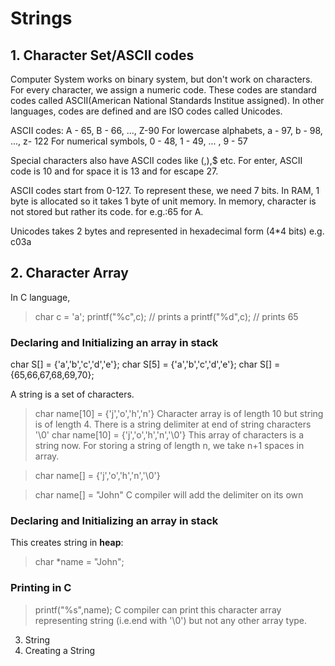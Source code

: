 # Strings

## 1. Character Set/ASCII codes
Computer System works on binary system, but don't work on characters. For every character, we assign a numeric code. 
These codes are standard codes called ASCII(American National Standards Institue assigned). In other languages, codes
are defined and are ISO codes called Unicodes. 

ASCII codes: A - 65, B - 66, ..., Z-90
For lowercase alphabets, a - 97, b - 98, ..., z- 122
For numerical symbols, 0 - 48, 1 - 49, ... , 9 - 57

Special characters also have ASCII codes like (,),$ etc.
For enter, ASCII code is 10 and for space it is 13 and for escape 27.

ASCII codes start from 0-127. To represent these, we need 7 bits. In RAM, 1 byte is allocated so it takes 1 byte of unit memory. In memory, character is not stored but rather its code. for e.g.:65 for A.

Unicodes takes 2 bytes and represented in hexadecimal form (4*4 bits) e.g. c03a

## 2. Character Array

In C language,
>char c = 'a';
>printf("%c",c); // prints a
>printf("%d",c); // prints 65

### Declaring and Initializing an array in stack

char S[] = {'a','b','c','d','e'};
char S[5] = {'a','b','c','d','e'};
char S[] = {65,66,67,68,69,70};

A string is a set of characters.
>char name[10] = {'j','o','h','n'}
Character array is of length 10 but string is of length 4. There is a string delimiter at end of string characters '\0'
>char name[10] = {'j','o','h','n','\0'}
This array of characters is a string now. For storing a string of length n, we take n+1 spaces in array.

>char name[] = {'j','o','h','n','\0'}

> char name[] = "John"
C compiler will add the delimiter on its own

### Declaring and Initializing an array in stack
This creates string in **heap**:
> char *name = "John";

### Printing in C
> printf("%s",name);
C compiler can print this character array representing string (i.e.end with '\0') but not any other array type.


3. String 
4. Creating a String
